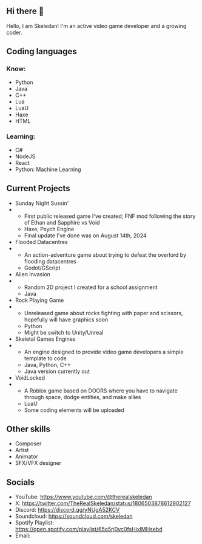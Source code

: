 ## Hi there 👋
Hello, I am Skeledan! I'm an active video game developer and a growing coder.

## Coding languages
### Know:
* Python
* Java
* C++
* Lua
* LuaU
* Haxe
* HTML
### Learning:
* C#
* NodeJS
* React
* Python: Machine Learning

## Current Projects
* Sunday Night Sussin'
* * First public released game I've created; FNF mod following the story of Ethan and Sapphire vs Void
  * Haxe, Psych Engine
  * Final update I've done was on August 14th, 2024
* Flooded Datacentres
* * An action-adventure game about trying to defeat the overlord by flooding datacentres
  * Godot/GScript
* Alien Invasion
* * Random 2D project I created for a school assignment
  * Java
* Rock Playing Game
* * Unreleased game about rocks fighting with paper and scissors, hopefully will have graphics soon
  * Python
  * Might be switch to Unity/Unreal
* Skeletal Games Engines
* * An engine designed to provide video game developers a simple template to code
  * Java, Python, C++
  * Java version currently out
* VoidLocked
* * A Roblox game based on DOORS where you have to navigate through space, dodge entities, and make allies
  * LuaU
  * Some coding elements will be uploaded

## Other skills
* Composer
* Artist
* Animator
* SFX/VFX designer

## Socials
* YouTube: https://www.youtube.com/@therealskeledan
* X: https://twitter.com/TheRealSkeledan/status/1806503878612902127
* Discord: https://discord.gg/yNUgA52KCV
* Soundcloud: https://soundcloud.com/skeledan
* Spotify Playlist: https://open.spotify.com/playlist/65o5rj0vc0fsHixlMHsebd
* Email:
